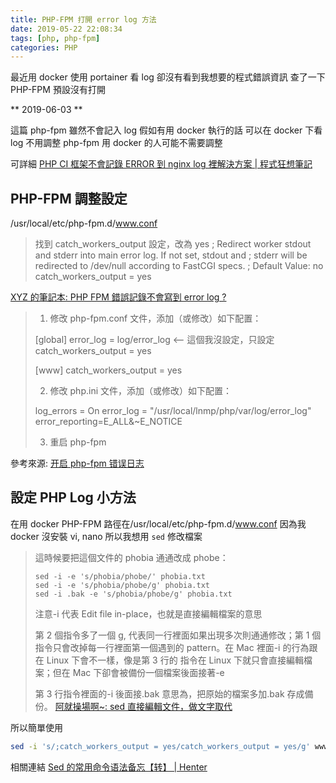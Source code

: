 ```yaml
---
title: PHP-FPM 打開 error log 方法
date: 2019-05-22 22:08:34
tags: [php, php-fpm]
categories: PHP
---
```


最近用 docker 使用 portainer 看 log
卻沒有看到我想要的程式錯誤資訊
查了一下 PHP-FPM 預設沒有打開

<!--more-->

** 2019-06-03 **

這篇 php-fpm 雖然不會記入 log
假如有用 docker 執行的話
可以在 docker 下看 log
不用調整 php-fpm
用 docker 的人可能不需要調整

可詳細
[PHP CI 框架不會記錄 ERROR 到 nginx log 裡解決方案 | 程式狂想筆記](/blog/2019/06/03/PHP-CI-%E6%A1%86%E6%9E%B6%E4%B8%8D%E6%9C%83%E8%A8%98%E9%8C%84-ERROR-%E5%88%B0-nginx-log%E8%A3%A1%E8%A7%A3%E6%B1%BA%E6%96%B9%E6%A1%88/)

## PHP-FPM 調整設定

/usr/local/etc/php-fpm.d/www.conf

> 找到 catch_workers_output 設定，改為 yes
> ; Redirect worker stdout and stderr into main error log. If not set, stdout and
> ; stderr will be redirected to /dev/null according to FastCGI specs.
> ; Default Value: no
> catch_workers_output = yes

[XYZ 的筆記本: PHP FPM 錯誤記錄不會寫到 error log ?](https://xyz.cinc.biz/2016/07/php-fpm-error-log.html)

> 1. 修改 php-fpm.conf 文件，添加（或修改）如下配置：
>
> [global]
> error_log = log/error_log <-- 這個我沒設定，只設定 catch_workers_output = yes
>
> [www]
> catch_workers_output = yes
>
> 2.  修改 php.ini 文件，添加（或修改）如下配置：
>
> log_errors = On
> error_log = "/usr/local/lnmp/php/var/log/error_log"
> error_reporting=E_ALL&~E_NOTICE
>
> 3.  重启 php-fpm

參考來源:
[开启 php-fpm 错误日志](https://gist.github.com/BiosSun/7244141)

## 設定 PHP Log 小方法

在用 docker PHP-FPM 路徑在/usr/local/etc/php-fpm.d/www.conf
因為我 docker 沒安裝 vi, nano
所以我想用 `sed` 修改檔案

> 這時候要把這個文件的 phobia 通通改成 phobe：
>
>     sed -i -e 's/phobia/phobe/' phobia.txt
>     sed -i -e 's/phobia/phobe/g' phobia.txt
>     sed -i .bak -e 's/phobia/phobe/g' phobia.txt
>
> 注意-i 代表 Edit file in-place，也就是直接編輯檔案的意思
>
> 第 2 個指令多了一個 g, 代表同一行裡面如果出現多次則通通修改；第 1 個指令只會改掉每一行裡面第一個遇到的 pattern。在 Mac 裡面-i 的行為跟在 Linux 下會不一樣，像是第 3 行的
> 指令在 Linux 下就只會直接編輯檔案；但在 Mac 下卻會被備份一個檔案後面接著-e
>
> 第 3 行指令裡面的-i 後面接.bak 意思為，把原始的檔案多加.bak 存成備份。
> [阿就操場啊~: sed 直接編輯文件，做文字取代](https://2formosa.blogspot.com/2018/03/sed-edit-a-file-directly.html)

所以簡單使用

```bash
sed -i 's/;catch_workers_output = yes/catch_workers_output = yes/g' www.conf
```

相關連結
[Sed 的常用命令语法备忘【转】 | Henter](https://henter.me/post/sed-notes.html)
